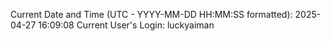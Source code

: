 Current Date and Time (UTC - YYYY-MM-DD HH:MM:SS formatted): 2025-04-27 16:09:08
Current User's Login: luckyaiman
